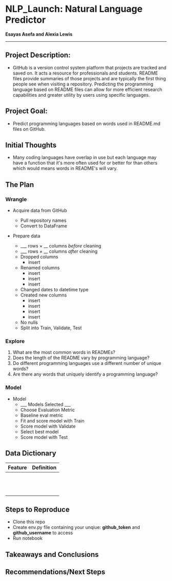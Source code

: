# NLP_Launch: Natural Language Predictor

**Esayas Asefa and Alexia Lewis**

---

## Project Description:

* GitHub is a version control system platform that projects are tracked and saved on. It acts a resource for professionals and students. README files provide summaries of those projects and are typically the first thing people see when visiting a repository. Predicting the programming language based on README files can allow for more efficient research capabilities and greater utility by users using specific languages.
    
## Project Goal:

* Predict programming languages based on words used in README.md files on GitHub.
    
## Initial Thoughts 

* Many coding languages have overlap in use but each language may have a function that it's more often used for or better for than others which would means words in README's will vary.
   
## The Plan

### Wrangle

* Acquire data from GitHub
    * Pull repository names
    * Convert to DataFrame

* Prepare data
    * ___ rows × __ columns *before* cleaning
    * ___ rows × __ columns *after* cleaning
    * Dropped columns
        * insert
    * Renamed columns
        * insert
        * insert
        * insert
    * Changed dates to datetime type
    * Created new columns
        * insert
        * insert
        * insert
        * insert
    * No nulls
    * Split into Train, Validate, Test

### Explore
1. What are the most common words in READMEs?
2. Does the length of the README vary by programming language?
3. Do different programming languages use a different number of unique words?
4. Are there any words that uniquely identify a programming language?

### Model

* Model
    * ___ Models Selected ___
    * Choose Evaluation Metric
    * Baseline eval metric
    * Fit and score model with Train
    * Score model with Validate
    * Select best model
    * Score model with Test
    
## Data Dictionary  

| Feature | Definition|
|:--------|:-----------|
|| |
|| |
|| |
|| |
|| |
|| |
|| |
|| |
|| |
|| |
|| |
|| |    


## Steps to Reproduce
* Clone this repo
* Create env.py file containing your unqiue: **github_token** and **github_username** to access
* Run notebook

## Takeaways and Conclusions


## Recommendations/Next Steps

